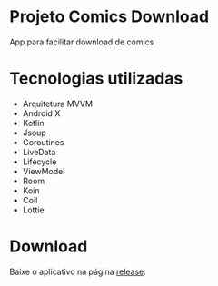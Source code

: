 # Projeto Comics Download

App para facilitar download de comics

# Tecnologias utilizadas

- Arquitetura MVVM
- Android X
- Kotlin
- Jsoup
- Coroutines
- LiveData
- Lifecycle
- ViewModel
- Room
- Koin
- Coil
- Lottie

# Download
Baixe o aplicativo na página [release](https://github.com/oliverdamon/MVVM-Comics/releases).


